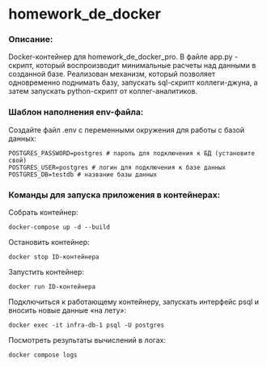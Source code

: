 # homework_de_docker

### Описание:

Docker-контейнер для homework_de_docker_pro. В файле app.py - скрипт, который воспроизводит минимальные расчеты над данными в созданной базе. Реализован механизм, который позволяет одновременно поднимать базу, запускать sql-скрипт коллеги-джуна, а затем запускать python-скрипт от коллег-аналитиков.

### Шаблон наполнения env-файла:

Создайте файл .env с переменными окружения для работы с базой данных:

```
POSTGRES_PASSWORD=postgres # пароль для подключения к БД (установите свой)
POSTGRES_USER=postgres # логин для подключения к базе данных
POSTGRES_DB=testdb # название базы данных
```

### Команды для запуска приложения в контейнерах:

Собрать контейнер:

```
docker-compose up -d --build
```

Остановить контейнер:

```
docker stop ID-контейнера
```

Запустить контейнер:

```
docker run ID-контейнера
```

Подключиться к работающему контейнеру, запускать интерфейс psql и вносить новые данные «на лету»:

```
docker exec -it infra-db-1 psql -U postgres
```

Посмотреть результаты вычислений в логах:

```
docker compose logs
```